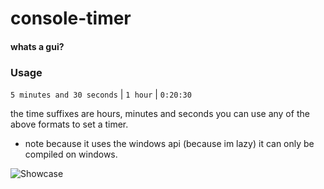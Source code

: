 # console-timer
#### whats a gui?

### Usage 

`5 minutes and 30 seconds` | `1 hour` | `0:20:30`

the time suffixes are hours, minutes and seconds you can use any of the above formats to set a timer.

* note because it uses the windows api (because im lazy) it can only be compiled on windows.

![Showcase](https://media.giphy.com/media/tWadyKMVm9TyGMLWDU/giphy.gif)
